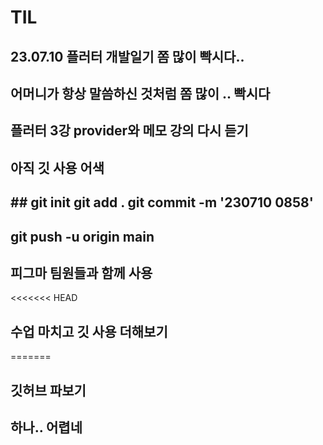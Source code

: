 # TIL

## 23.07.10 플러터 개발일기 쫌 많이 빡시다..
## 어머니가 항상 말씀하신 것처럼 쫌 많이 .. 빡시다
## 플러터 3강 provider와 메모 강의 다시 듣기

## 아직 깃 사용 어색
## ## git init git add . git commit -m '230710 0858'
## git push -u origin main
## 피그마 팀원들과 함께 사용
<<<<<<< HEAD
## 수업 마치고 깃 사용 더해보기


=======
## 깃허브 파보기
## 하나.. 어렵네
